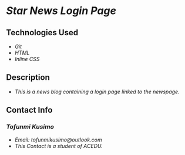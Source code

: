 # _Star News Login Page_
## Technologies Used 
* _Git_
* _HTML_
* _Inline CSS_
## Description
* _This is a news blog containing a login page linked to the newspage._
## Contact Info
### _**Tofunmi Kusimo**_
* _Email: tofunmikusimo@outlook.com_
* _This Contact is a student of ACEDU._ 